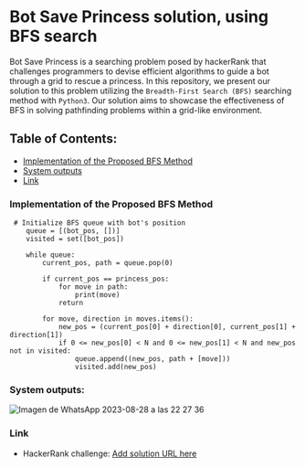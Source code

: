 # Bot Save Princess solution, using BFS search
Bot Save Princess is a searching problem posed by hackerRank that challenges programmers to devise efficient algorithms to guide a bot through a grid to rescue a princess.  In this repository, we present our solution to this problem utilizing the ```Breadth-First Search (BFS)``` searching method with ```Python3```. Our solution aims to showcase the effectiveness of BFS in solving pathfinding problems within a grid-like environment.
## Table of Contents:
- [Implementation of the Proposed BFS Method](###Implementation-of-the-Proposed-BFS-Method)
- [System outputs](###Outputs-del-sistema)
- [Link](###Link)

### Implementation of the Proposed BFS Method
```
 # Initialize BFS queue with bot's position
    queue = [(bot_pos, [])]
    visited = set([bot_pos])
    
    while queue:
        current_pos, path = queue.pop(0)
        
        if current_pos == princess_pos:
            for move in path:
                print(move)
            return
        
        for move, direction in moves.items():
            new_pos = (current_pos[0] + direction[0], current_pos[1] + direction[1])
            if 0 <= new_pos[0] < N and 0 <= new_pos[1] < N and new_pos not in visited:
                queue.append((new_pos, path + [move]))
                visited.add(new_pos)
```
### System outputs:
![Imagen de WhatsApp 2023-08-28 a las 22 27 36](https://github.com/Csalcedo04/Bot-Save-princess-solution-/assets/98894266/6ad584a5-34df-439e-8540-f532653414dc)

### Link
- HackerRank challenge: [Add solution URL here](https://www.hackerrank.com/challenges/saveprincess/problem)
